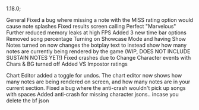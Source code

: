1.18.0;

General
Fixed a bug where missing a note with the MISS rating option would cause note splashes
Fixed results screen calling Perfect "Marvelous"
Further reduced memory leaks at high FPS
Added 3 new time bar options
Removed song percentage
Turning on Showcase Mode and having Show Notes turned on now changes the botplay text to instead show how many notes are currently being rendered by the game (WIP, DOES NOT INCLUDE SUSTAIN NOTES YET!)
Fixed crashes due to Change Character events with Chars & BG turned off
Added VS Impostor ratings

Chart Editor
added a toggle for undos.
The chart editor now shows how many notes are being rendered on screen, and how many notes are in your current section.
Fixed a bug where the anti-crash wouldn't pick up songs with spaces
Added anti-crash for missing character jsons.. incase you delete the bf json